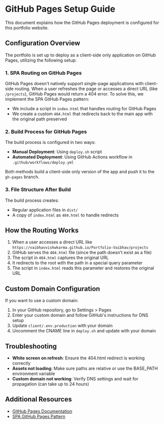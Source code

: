 # GitHub Pages Setup Guide

This document explains how the GitHub Pages deployment is configured for this portfolio website.

## Configuration Overview

The portfolio is set up to deploy as a client-side only application on GitHub Pages, utilizing the following setup:

### 1. SPA Routing on GitHub Pages

GitHub Pages doesn't natively support single-page applications with client-side routing. When a user refreshes the page or accesses a direct URL (like `/projects`), GitHub Pages would return a 404 error. To solve this, we implement the SPA GitHub Pages pattern:

- We include a script in `index.html` that handles routing for GitHub Pages
- We create a custom `404.html` that redirects back to the main app with the original path preserved

### 2. Build Process for GitHub Pages

The build process is configured in two ways:

- **Manual Deployment**: Using `deploy.sh` script
- **Automated Deployment**: Using GitHub Actions workflow in `.github/workflows/deploy.yml`

Both methods build a client-side only version of the app and push it to the `gh-pages` branch.

### 3. File Structure After Build

The build process creates:
- Regular application files in `dist/`
- A copy of `index.html` as `404.html` to handle redirects

## How the Routing Works

1. When a user accesses a direct URL like `https://vaibhavvishwkarma.github.io/Portfolio-Vaibhav/projects`
2. GitHub serves the `404.html` file (since the path doesn't exist as a file)
3. The script in `404.html` captures the original URL
4. It redirects to the root with the path in a special query parameter
5. The script in `index.html` reads this parameter and restores the original URL

## Custom Domain Configuration

If you want to use a custom domain:

1. In your GitHub repository, go to Settings > Pages
2. Enter your custom domain and follow GitHub's instructions for DNS setup
3. Update `client/.env.production` with your domain
4. Uncomment the CNAME line in `deploy.sh` and update with your domain

## Troubleshooting

- **White screen on refresh**: Ensure the 404.html redirect is working correctly
- **Assets not loading**: Make sure paths are relative or use the BASE_PATH environment variable
- **Custom domain not working**: Verify DNS settings and wait for propagation (can take up to 24 hours)

## Additional Resources

- [GitHub Pages Documentation](https://docs.github.com/en/pages)
- [SPA GitHub Pages Pattern](https://github.com/rafgraph/spa-github-pages)